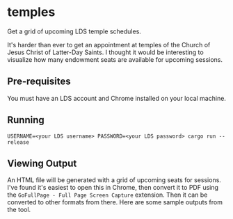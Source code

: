 # temples
Get a grid of upcoming LDS temple schedules.

It's harder than ever to get an appointment at temples of the Church of Jesus Christ of Latter-Day Saints. I thought it would be interesting to visualize how
many endowment seats are available for upcoming sessions.

## Pre-requisites
You must have an LDS account and Chrome installed on your local machine.

## Running
`USERNAME=<your LDS username> PASSWORD=<your LDS password> cargo run --release`

## Viewing Output
An HTML file will be generated with a grid of upcoming seats for sessions. I've found it's easiest to open this in Chrome, then convert it to PDF using the `GoFullPage - Full Page Screen Capture`
extension. Then it can be converted to other formats from there. Here are some sample outputs from the tool.
